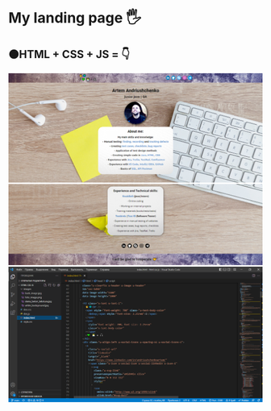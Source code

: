 <h1 align>My landing page 🖐</h1>
<h2>🟠HTML + CSS + JS = 👇</h2>
<img src="README images/1.png" alt="Logo">
<img src="README images/2.png" alt="Logo">
<img src="README images/3.png" alt="Logo">


